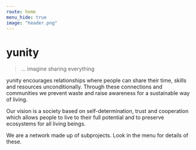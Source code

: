 ```yaml
---
route: home
menu_hide: true
image: "header.png"
---
```


# yunity

> ... imagine sharing everything

yunity encourages relationships where people can share their time, skills and resources unconditionally. Through these connections and communities we prevent waste and raise awareness for a sustainable way of living.

Our vision is a society based on self-determination, trust and cooperation which allows people to live to their full potential and to preserve ecosystems for all living beings.

We are a network made up of subprojects. Look in the menu for details of these.